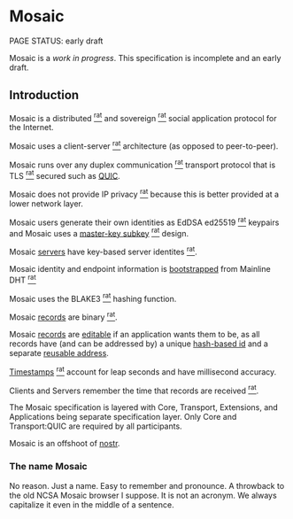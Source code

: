 # Mosaic

<status>PAGE STATUS: early draft</status>

Mosaic is a *work in progress*.  This specification is incomplete and an early draft.

## Introduction

Mosaic is a
<t>distributed</t> [<sup>rat</sup>](rationale.md#distributed)
and
<t>sovereign</t> [<sup>rat</sup>](rationale.md#sovereign)
social application protocol for the Internet.

Mosaic uses a
<t>client-server</t> [<sup>rat</sup>](rationale.md#client-server)
architecture (as opposed to peer-to-peer).

Mosaic runs over any
<t>duplex communication</t> [<sup>rat</sup>](rationale.md#duplex-communication)
transport protocol that is
<t>TLS</t> [<sup>rat</sup>](rationale.md#tls)
secured such as [QUIC](quic.md).

Mosaic does not provide
<t>IP privacy</t> [<sup>rat</sup>](rationale.md#no-ip-privacy)
because this is better provided at a lower network layer.

Mosaic users generate their own identities as
<t>EdDSA ed25519</t> [<sup>rat</sup>](rationale.md#eddsa-ed25519)
keypairs and Mosaic uses a
[master-key subkey](identity.md#master-keys-and-subkeys)
[<sup>rat</sup>](rationale.md#master-key-subkey)
design.

Mosaic [servers](identity.md#users-and-servers) have key-based
<t>server identites</t> [<sup>rat</sup>](rationale.md#server-identities).

Mosaic identity and endpoint information is [bootstrapped](bootstrap.md) from
<t>Mainline DHT</t> [<sup>rat</sup>](rationale.md#mainline-dht)

Mosaic uses the <t>BLAKE3</t> [<sup>rat</sup>](rationale.md#blake3) hashing function.

Mosaic [records](record.md) are
<t>binary</t> [<sup>rat</sup>](rationale.md#binary-records).

Mosaic [records](record.md) are [editable](reference.md)
if an application wants them to be, as all records have (and can be addressed by)
a unique [hash-based id](reference.md#id-reference)
and a separate [reusable address](reference.md#address-reference).

[Timestamps](timestamps.md) [<sup>rat</sup>](rationale.md#timestamps)
account for <t>leap seconds</t> and have <t>millisecond accuracy</t>.

Clients and Servers
<t>remember the time that records are received</t>
[<sup>rat</sup>](rationale.md#storing-received-at-timestamps).

The Mosaic specification is layered with Core, Transport, Extensions, and
Applications being separate specification layer. Only Core and Transport:QUIC
are required by all participants.

Mosaic is an offshoot of [nostr](https://github.com/nostr-protocol).

### The name Mosaic

No reason. Just a name. Easy to remember and pronounce. A throwback to
the old NCSA Mosaic browser I suppose. It is not an acronym. We always
capitalize it even in the middle of a sentence.

